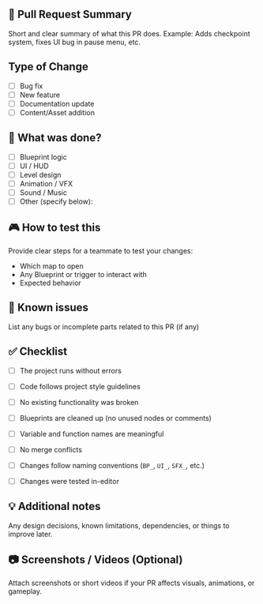## 📌 Pull Request Summary 

Short and clear summary of what this PR does. Example: Adds checkpoint system, fixes UI bug in pause menu, etc.

## Type of Change
- [ ] Bug fix 
- [ ] New feature
- [ ] Documentation update
- [ ] Content/Asset addition

## 🧠 What was done? 

- [ ] Blueprint logic
- [ ] UI / HUD
- [ ] Level design
- [ ] Animation / VFX
- [ ] Sound / Music
- [ ] Other (specify below):

## 🎮 How to test this

Provide clear steps for a teammate to test your changes:
  - Which map to open
  - Any Blueprint or trigger to interact with
  - Expected behavior

## 🐞 Known issues

List any bugs or incomplete parts related to this PR (if any)


## ✅ Checklist

- [ ] The project runs without errors
- [ ] Code follows project style guidelines
- [ ] No existing functionality was broken
- [ ] Blueprints are cleaned up (no unused nodes or comments)
- [ ] Variable and function names are meaningful
- [ ] No merge conflicts
- [ ] Changes follow naming conventions (`BP_`, `UI_`, `SFX_`, etc.)
- [ ] Changes were tested in-editor


## 💡 Additional notes

Any design decisions, known limitations, dependencies, or things to improve later.


## 📷 Screenshots / Videos (Optional)

Attach screenshots or short videos if your PR affects visuals, animations, or gameplay.